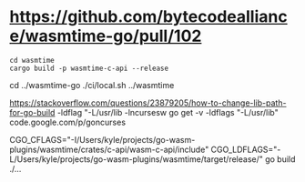# https://github.com/bytecodealliance/wasmtime-go/pull/102
 
```
cd wasmtime
cargo build -p wasmtime-c-api --release
```

cd ../wasmtime-go
./ci/local.sh ../wasmtime

https://stackoverflow.com/questions/23879205/how-to-change-lib-path-for-go-build
-ldflag "-L/usr/lib -lncursesw
go get -v -ldflags "-L/usr/lib" code.google.com/p/goncurses

CGO_CFLAGS="-I/Users/kyle/projects/go-wasm-plugins/wasmtime/crates/c-api/wasm-c-api/include" CGO_LDFLAGS="-L/Users/kyle/projects/go-wasm-plugins/wasmtime/target/release/" go build ./...

